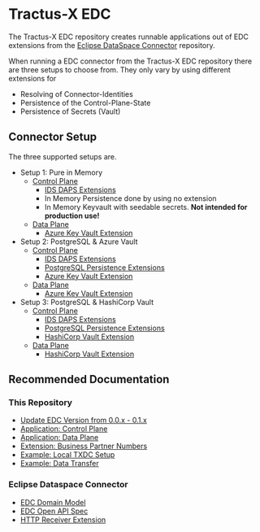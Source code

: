 # Tractus-X EDC

The Tractus-X EDC repository creates runnable applications out of EDC extensions from
the [Eclipse DataSpace Connector](https://github.com/eclipse-edc/Connector) repository.

When running a EDC connector from the Tractus-X EDC repository there are three setups to choose from. They only vary by
using different extensions for

- Resolving of Connector-Identities
- Persistence of the Control-Plane-State
- Persistence of Secrets (Vault)

## Connector Setup

The three supported setups are.

- Setup 1: Pure in Memory
  - [Control Plane](../edc-controlplane/edc-runtime-memory/README.md)
    - [IDS DAPS Extensions](https://github.com/eclipse-edc/Connector/tree/main/extensions/common/iam/oauth2/daps)
    - In Memory Persistence done by using no extension
    - In Memory Keyvault with seedable secrets. **Not intended for production use!**
  - [Data Plane](../edc-dataplane/edc-dataplane-azure-vault/README.md)
    - [Azure Key Vault Extension](https://github.com/eclipse-edc/Connector/tree/main/extensions/common/vault/azure-vault)
- Setup 2: PostgreSQL & Azure Vault
  - [Control Plane](../edc-controlplane/edc-controlplane-postgresql/README.md)
    - [IDS DAPS Extensions](https://github.com/eclipse-edc/Connector/tree/main/extensions/common/iam/oauth2/daps)
    - [PostgreSQL Persistence Extensions](https://github.com/eclipse-edc/Connector/tree/main/extensions/control-plane/store/sql)
    - [Azure Key Vault Extension](https://github.com/eclipse-edc/Connector/tree/main/extensions/common/vault/azure-vault)
  - [Data Plane](../edc-dataplane/edc-dataplane-azure-vault/README.md)
    - [Azure Key Vault Extension](https://github.com/eclipse-edc/Connector/tree/main/extensions/common/vault/azure-vault)
- Setup 3: PostgreSQL & HashiCorp Vault
  - [Control Plane](../edc-controlplane/edc-controlplane-postgresql-hashicorp-vault/README.md)
    - [IDS DAPS Extensions](https://github.com/eclipse-edc/Connector/tree/main/extensions/common/iam/oauth2/daps)
    - [PostgreSQL Persistence Extensions](https://github.com/eclipse-edc/Connector/tree/main/extensions/control-plane/store/sql)
    - [HashiCorp Vault Extension](../edc-extensions/hashicorp-vault/README.md)
  - [Data Plane](../edc-dataplane/edc-dataplane-hashicorp-vault/README.md)
    - [HashiCorp Vault Extension](../edc-extensions/hashicorp-vault/README.md)

## Recommended Documentation

### This Repository

- [Update EDC Version from 0.0.x - 0.1.x](migration/Version_0.0.x_0.1.x.md)
- [Application: Control Plane](../edc-controlplane)
- [Application: Data Plane](../edc-dataplane)
- [Extension: Business Partner Numbers](../edc-extensions/business-partner-validation/README.md)
- [Example: Local TXDC Setup](samples/Local%20TXDC%20Setup.md)
- [Example: Data Transfer](samples/Transfer%20Data.md)

### Eclipse Dataspace Connector

- [EDC Domain Model](https://github.com/eclipse-edc/Connector/blob/main/docs/developer/architecture/domain-model.md)
- [EDC Open API Spec](https://github.com/eclipse-edc/Connector/blob/main/resources/openapi/openapi.yaml)
- [HTTP Receiver Extension](https://github.com/eclipse-edc/Connector/tree/main/extensions/control-plane/http-receiver)

